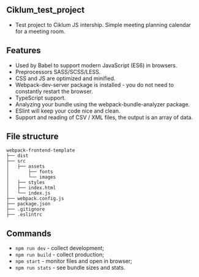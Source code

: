 ## Ciklum_test_project

* Test project to Ciklum JS intership. Simple meeting planning calendar for a meeting room.

## Features

* Used by Babel to support modern JavaScript (ES6) in browsers.
* Preprocessors SASS/SCSS/LESS.
* CSS and JS are optimized and minified.
* Webpack-dev-server package is installed - you do not need to constantly restart the browser.
* TypeScript support.
* Analyzing your bundle using the webpack-bundle-analyzer package.
* ESlint will keep your code nice and clean.
* Support and reading of CSV / XML files, the output is an array of data.

## File structure

```
webpack-frontend-template
├── dist
├── src
│   ├── assets
│       ├── fonts
│       └── images
│   ├── styles
│   ├── index.html
│   └── index.js
├── webpack.config.js
├── package.json
├── .gitignore
├── .eslintrc
```

## Commands

* ```npm run dev``` - collect development;
* ```npm run build``` - collect production;
* ```npm start``` - monitor files and open in browser;
* ```npm run stats``` - see bundle sizes and stats.